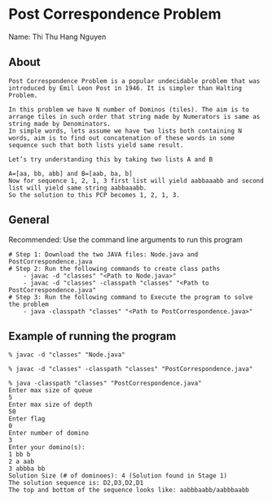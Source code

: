 # Post Correspondence Problem
Name: Thi Thu Hang Nguyen

## About
```
Post Correspondence Problem is a popular undecidable problem that was introduced by Emil Leon Post in 1946. It is simpler than Halting Problem.

In this problem we have N number of Dominos (tiles). The aim is to arrange tiles in such order that string made by Numerators is same as string made by Denominators.
In simple words, lets assume we have two lists both containing N words, aim is to find out concatenation of these words in some sequence such that both lists yield same result.

Let’s try understanding this by taking two lists A and B

A=[aa, bb, abb] and B=[aab, ba, b] 
Now for sequence 1, 2, 1, 3 first list will yield aabbaaabb and second list will yield same string aabbaaabb.
So the solution to this PCP becomes 1, 2, 1, 3.
```

## General
Recommended: Use the command line arguments to run this program </br>
	
	# Step 1: Download the two JAVA files: Node.java and PostCorrespondence.java
	# Step 2: Run the following commands to create class paths
		- javac -d "classes" "<Path to Node.java>"
		- javac -d "classes" -classpath "classes" "<Path to PostCorrespondence.java"
	# Step 3: Run the following command to Execute the program to solve the problem
		- java -classpath "classes" "<Path to PostCorrespondence.java>"

## Example of running the program
```
% javac -d "classes" "Node.java" 

% javac -d "classes" -classpath "classes" "PostCorrespondence.java" 

% java -classpath "classes" "PostCorrespondence.java" 
Enter max size of queue 
5 
Enter max size of depth 
50
Enter flag
0 
Enter number of domino 
3 
Enter your domino(s): 
1 bb b 
2 a aab
3 abbba bb 
Solution Size (# of dominoes): 4 (Solution found in Stage 1) 
The solution sequence is: D2,D3,D2,D1 
The top and bottom of the sequence looks like: aabbbaabb/aabbbaabb 
```
